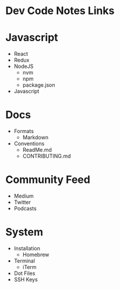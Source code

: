 # Dev Code Notes Links

# Javascript
* React
* Redux
* NodeJS
  * nvm
  * npm
  * package.json
* Javascript

# Docs
* Formats
  * Markdown
* Conventions
  * ReadMe.md
  * CONTRIBUTING.md

# Community Feed
* Medium
* Twitter
* Podcasts

# System 
* Installation
  * Homebrew
* Terminal
  * iTerm
* Dot Files
* SSH Keys
